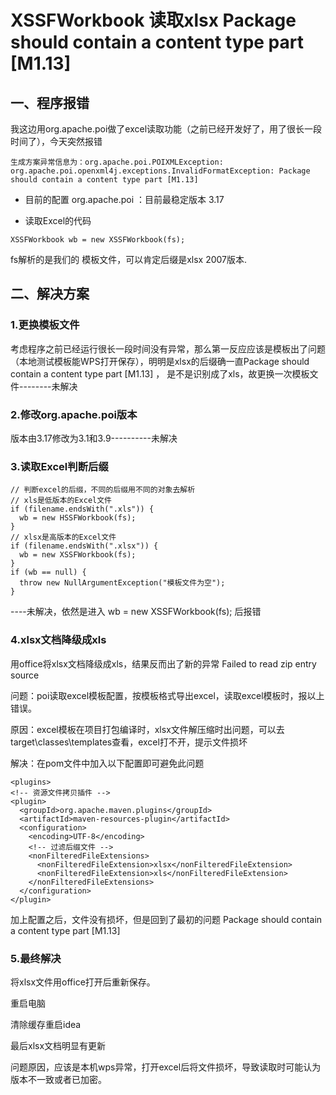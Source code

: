 # XSSFWorkbook 读取xlsx Package should contain a content type part [M1.13]

## 一、程序报错
我这边用org.apache.poi做了excel读取功能（之前已经开发好了，用了很长一段时间了），今天突然报错 
```
生成方案异常信息为：org.apache.poi.POIXMLException: org.apache.poi.openxml4j.exceptions.InvalidFormatException: Package should contain a content type part [M1.13] 
```
* 目前的配置
org.apache.poi ：目前最稳定版本 3.17

* 读取Excel的代码
```
XSSFWorkbook wb = new XSSFWorkbook(fs);
```

fs解析的是我们的  模板文件，可以肯定后缀是xlsx  2007版本.

## 二、解决方案

### 1.更换模板文件
考虑程序之前已经运行很长一段时间没有异常，那么第一反应应该是模板出了问题（本地测试模板能WPS打开保存），明明是xlsx的后缀确一直Package should contain a content type part [M1.13] ，
是不是识别成了xls，故更换一次模板文件--------未解决

### 2.修改org.apache.poi版本
版本由3.17修改为3.1和3.9----------未解决

### 3.读取Excel判断后缀
```
// 判断excel的后缀，不同的后缀用不同的对象去解析
// xls是低版本的Excel文件
if (filename.endsWith(".xls")) {
  wb = new HSSFWorkbook(fs);
}
// xlsx是高版本的Excel文件
if (filename.endsWith(".xlsx")) {
  wb = new XSSFWorkbook(fs);
}
if (wb == null) {
  throw new NullArgumentException("模板文件为空");
}
```
----未解决，依然是进入 wb = new XSSFWorkbook(fs); 后报错

### 4.xlsx文档降级成xls
用office将xlsx文档降级成xls，结果反而出了新的异常  Failed to read zip entry source

问题：poi读取excel模板配置，按模板格式导出excel，读取excel模板时，报以上错误。

原因：excel模板在项目打包编译时，xlsx文件解压缩时出问题，可以去target\classes\templates查看，excel打不开，提示文件损坏

解决：在pom文件中加入以下配置即可避免此问题
```
<plugins>
<!-- 资源文件拷贝插件 -->
<plugin>
  <groupId>org.apache.maven.plugins</groupId>
  <artifactId>maven-resources-plugin</artifactId>
  <configuration>
    <encoding>UTF-8</encoding>
    <!-- 过滤后缀文件 -->
    <nonFilteredFileExtensions>
      <nonFilteredFileExtension>xlsx</nonFilteredFileExtension>
      <nonFilteredFileExtension>xls</nonFilteredFileExtension>
    </nonFilteredFileExtensions>
  </configuration>
</plugin>
```
加上配置之后，文件没有损坏，但是回到了最初的问题 Package should contain a content type part [M1.13] 

### 5.最终解决

将xlsx文件用office打开后重新保存。

重启电脑

清除缓存重启idea

最后xlsx文档明显有更新

问题原因，应该是本机wps异常，打开excel后将文件损坏，导致读取时可能认为版本不一致或者已加密。

